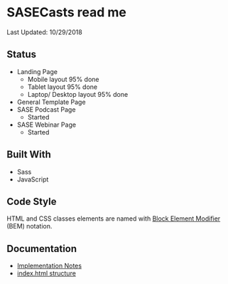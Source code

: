 # SASECasts read me
Last Updated: 10/29/2018

## Status

- Landing Page
  - Mobile layout 95% done
  - Tablet layout 95% done
  - Laptop/ Desktop layout 95% done
- General Template Page
- SASE Podcast Page
  - Started
- SASE Webinar Page
  - Started

## Built With

- Sass
- JavaScript

## Code Style

HTML and CSS classes elements are named with [Block Element Modifier](http://getbem.com/introduction/) (BEM) notation.

## Documentation

- [Implementation Notes](docs/implementation-notes.md)
- [index.html structure](docs/index-structure.md)